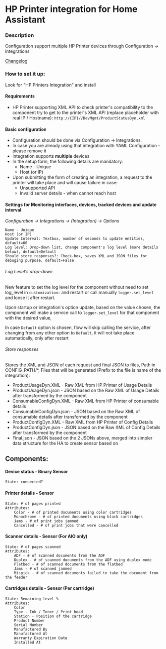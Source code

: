 # HP Printer integration for Home Assistant
### Description
Configuration support multiple HP Printer devices through Configuration -> Integrations

[Changelog](https://github.com/elad-bar/ha-hpprinter/blob/master/CHANGELOG.md)

### How to set it up:

Look for "HP Printers Integration" and install

#### Requirements
* HP Printer supporting XML API 
  to check printer's compatibility to the component try to get to the printer's XML API (replace placeholder with real IP / Hostname):
  `http://{IP}//DevMgmt/ProductStatusDyn.xml`

#### Basic configuration
* Configuration should be done via Configuration -> Integrations.
* In case you are already using that integration with YAML Configuration - please remove it
* Integration supports **multiple** devices 
* In the setup form, the following details are mandatory:
  * Name - Unique
  * Host (or IP) 
* Upon submitting the form of creating an integration, a request to the printer will take place and will cause failure in case:
  * Unsupported API
  * Invalid server details - when cannot reach host

#### Settings for Monitoring interfaces, devices, tracked devices and update interval
*Configuration -> Integrations -> {Integration} -> Options* <br />

```
Name - Unique
Host (or IP) 
Update Interval: Textbox, number of seconds to update entities, default=60
Log level: Drop-down list, change component's log level (more details below), default=Default
Should store responses?: Check-box, saves XML and JSON files for debuging purpose, default=False
```

###### Log Level's drop-down
New feature to set the log level for the component without need to set log_level in `customization:` and restart or call manually `logger.set_level` and loose it after restart.

Upon startup or integration's option update, based on the value chosen, the component will make a service call to `logger.set_level` for that component with the desired value,

In case `Default` option is chosen, flow will skip calling the service, after changing from any other option to `Default`, it will not take place automatically, only after restart

###### Store responses
Stores the XML and JSON of each request and final JSON to files, Path in CONFIG_PATH/*,
Files that will be generated (Prefix to the file is name of the integration):
 - ProductUsageDyn.XML - Raw XML from HP Printer of Usage Details
 - ProductUsageDyn.json - JSON based on the Raw XML of Usage Details after transformed by the component
 - ConsumableConfigDyn.XML - Raw XML from HP Printer of consumable details
 - ConsumableConfigDyn.json - JSON based on the Raw XML of consumable details after transformed by the component
 - ProductConfigDyn.XML - Raw XML from HP Printer of Config Details
 - ProductConfigDyn.json - JSON based on the Raw XML of Config Details after transformed by the component
 - Final.json - JSON based on the 2 JSONs above, merged into simpler data structure for the HA to create sensor based on

## Components:
#### Device status - Binary Sensor
```
State: connected?
```

#### Printer details - Sensor
```
State: # of pages printed
Attributes:
    Color - # of printed documents using color cartridges
    Monochrome - # of printed documents using black cartridges
    Jams - # of print jobs jammed
    Cancelled - # of print jobs that were cancelled
```

#### Scanner details - Sensor (For AIO only)
```
State: # of pages scanned
Attributes:
    ADF - # of scanned documents from the ADF
    Duplex - # of scanned documents from the ADF using duplex mode
    Flatbed - # of scanned documents from the flatbed
    Jams - # of scanned jammed
    Mispick - # of scanned documents failed to take the document from the feeder
```

#### Cartridges details - Sensor (Per cartridge)
```
State: Remaining level %
Attributes:
    Color
    Type - Ink / Toner / Print head
    Station - Position of the cartridge
    Product Number
    Serial Number
    Manufactured By
    Manufactured At
    Warranty Expiration Date
    Installed At
```